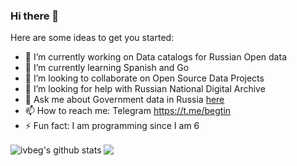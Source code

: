 ### Hi there 👋

Here are some ideas to get you started:

- 🔭 I’m currently working on Data catalogs for Russian Open data
- 🌱 I’m currently learning Spanish and Go
- 👯 I’m looking to collaborate on Open Source Data Projects
- 🤔 I’m looking for help with Russian National Digital Archive
- 💬 Ask me about Government data in Russia [here](https://github.com/ivbeg/ivbeg/issues)
- 📫 How to reach me: Telegram https://t.me/begtin
- ⚡ Fun fact: I am programming since I am 6


<img align="center" src="https://github-readme-stats.vercel.app/api?username=ivbeg&show_icons=true&include_all_commits=true&theme=radical" alt="ivbeg's github stats" />

<img align="center" src="https://github-readme-stats.vercel.app/api/top-langs/?username=ivbeg&layout=compact&theme=radical" />



